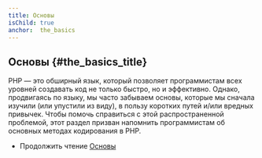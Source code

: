 ```yaml
---
title: Основы
isChild: true
anchor:  the_basics
---
```


## Основы {#the_basics_title}

PHP — это обширный язык, который позволяет программистам всех уровней создавать код не только быстро, но и эффективно.
Однако, продвигаясь по языку, мы часто забываем основы, которые мы сначала изучили (или упустили из виду), в пользу коротких путей и/или
вредных привычек. Чтобы помочь справиться с этой распространенной проблемой, этот раздел призван напомнить программистам об основных методах кодирования в PHP.

* Продолжить чтение [Основы](/pages/The-Basics.html)
